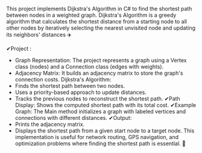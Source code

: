 This project implements Dijkstra's Algorithm in C# to find the shortest path between nodes in a weighted graph. Dijkstra's Algorithm is a greedy algorithm that calculates the shortest distance from a starting node to all other nodes by iteratively selecting the nearest unvisited node and updating its neighbors' distances ✈️

✔Project :
- Graph Representation: The project represents a graph using a Vertex class (nodes) and a Connection class (edges with weights).
- Adjacency Matrix: It builds an adjacency matrix to store the graph's connection costs.
Dijkstra's Algorithm:
- Finds the shortest path between two nodes.
- Uses a priority-based approach to update distances.
- Tracks the previous nodes to reconstruct the shortest path.
✔Path Display: Shows the computed shortest path with its total cost.
✔Example Graph: The Main method initializes a graph with labeled vertices and connections with different distances.
✔Output:
- Prints the adjacency matrix.
- Displays the shortest path from a given start node to a target node.
This implementation is useful for network routing, GPS navigation, and optimization problems where finding the shortest path is essential. 🚀
